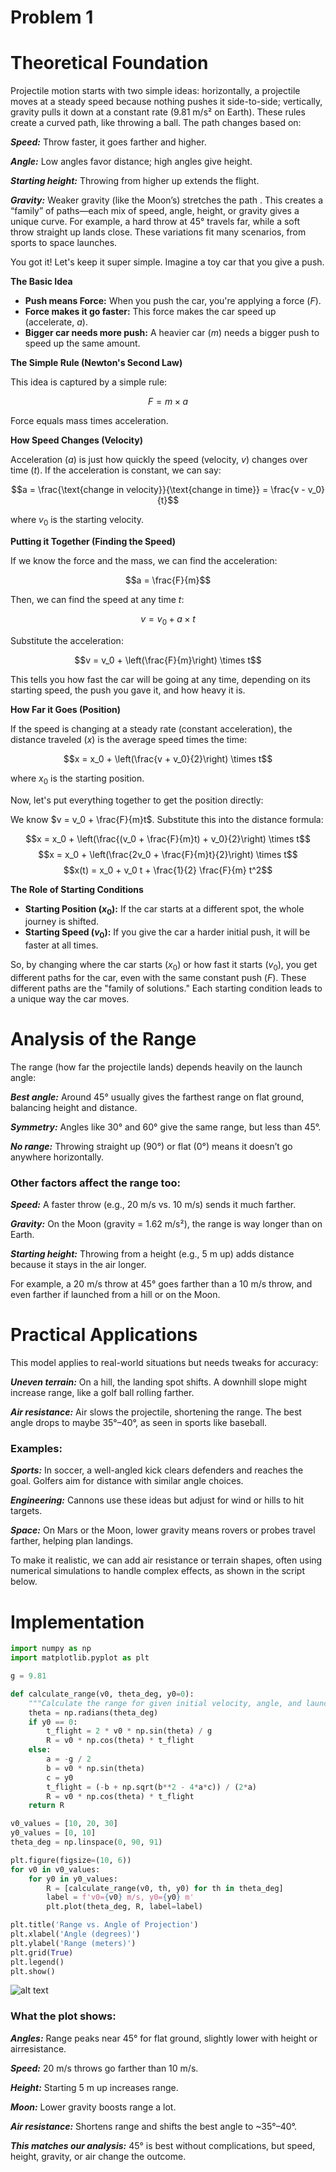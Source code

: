 # Problem 1

# Theoretical Foundation

Projectile motion starts with two simple ideas: horizontally, a projectile moves at a steady speed because nothing pushes it side-to-side; vertically, gravity pulls it down at a constant rate (9.81 m/s² on Earth). These rules create a curved path, like throwing a ball. The path changes based on:

***Speed:*** 
Throw faster, it goes farther and higher.

***Angle:***
 Low angles favor distance; high angles give height.

***Starting height:*** 
Throwing from higher up extends the flight.

***Gravity:*** 
Weaker gravity (like the Moon’s) stretches the path
.
This creates a “family” of paths—each mix of speed, angle, height, or gravity gives a unique curve. For example, a hard throw at 45°
 travels far, while a soft throw straight up lands close. These variations fit many scenarios, from sports to space launches.

 You got it! Let's keep it super simple. Imagine a toy car that you give a push.

**The Basic Idea**

* **Push means Force:** When you push the car, you're applying a force ($F$).
* **Force makes it go faster:** This force makes the car speed up (accelerate, $a$).
* **Bigger car needs more push:** A heavier car ($m$) needs a bigger push to speed up the same amount.

**The Simple Rule (Newton's Second Law)**

This idea is captured by a simple rule:

$$F = m \times a$$

Force equals mass times acceleration.

**How Speed Changes (Velocity)**

Acceleration ($a$) is just how quickly the speed (velocity, $v$) changes over time ($t$). If the acceleration is constant, we can say:

$$a = \frac{\text{change in velocity}}{\text{change in time}} = \frac{v - v_0}{t}$$

where $v_0$ is the starting velocity.

**Putting it Together (Finding the Speed)**

If we know the force and the mass, we can find the acceleration:

$$a = \frac{F}{m}$$

Then, we can find the speed at any time $t$:

$$v = v_0 + a \times t$$

Substitute the acceleration:

$$v = v_0 + \left(\frac{F}{m}\right) \times t$$

This tells you how fast the car will be going at any time, depending on its starting speed, the push you gave it, and how heavy it is.

**How Far it Goes (Position)**

If the speed is changing at a steady rate (constant acceleration), the distance traveled ($x$) is the average speed times the time:

$$x = x_0 + \left(\frac{v + v_0}{2}\right) \times t$$

where $x_0$ is the starting position.

Now, let's put everything together to get the position directly:

We know $v = v_0 + \frac{F}{m}t$. Substitute this into the distance formula:

$$x = x_0 + \left(\frac{(v_0 + \frac{F}{m}t) + v_0}{2}\right) \times t$$$$x = x_0 + \left(\frac{2v_0 + \frac{F}{m}t}{2}\right) \times t$$$$x(t) = x_0 + v_0 t + \frac{1}{2} \frac{F}{m} t^2$$

**The Role of Starting Conditions**

* **Starting Position ($x_0$):** If the car starts at a different spot, the whole journey is shifted.
* **Starting Speed ($v_0$):** If you give the car a harder initial push, it will be faster at all times.

So, by changing where the car starts ($x_0$) or how fast it starts ($v_0$), you get different paths for the car, even with the same constant push ($F$). These different paths are the "family of solutions." Each starting condition leads to a unique way the car moves.



# Analysis of the Range

The range (how far the projectile lands) depends heavily on the launch angle:

***Best angle:*** Around 45° usually gives the farthest range on flat ground, balancing height and distance.

***Symmetry:*** Angles like 30° and 60° give the same range, but less than 45°.

***No range:*** Throwing straight up (90°) or flat (0°) means it doesn’t go anywhere horizontally.

### Other factors affect the range too:

***Speed:*** A faster throw (e.g., 20 m/s vs. 10 m/s) sends it much farther.

***Gravity:*** On the Moon (gravity = 1.62 m/s²), the range is way longer than on Earth.

***Starting height:*** Throwing from a height (e.g., 5 m up) adds distance because it stays in the air longer.

For example, a 20 m/s throw at 45° goes farther than a 10 m/s throw, and even farther if launched from a hill or on the Moon.


# Practical Applications

This model applies to real-world situations but needs tweaks for accuracy:

***Uneven terrain:***
 On a hill, the landing spot shifts. A downhill slope might increase range, like a golf ball rolling farther.

***Air resistance:*** 
Air slows the projectile, shortening the range. The best angle drops to maybe 35°–40°, as seen in sports like baseball.

### Examples:

***Sports:*** 
In soccer, a well-angled kick clears defenders and reaches the goal. Golfers aim for distance with similar angle choices.

***Engineering:*** Cannons use these ideas but adjust for wind or hills to hit targets.

***Space:*** On Mars or the Moon, lower gravity means rovers or probes travel farther, helping plan landings.

To make it realistic, we can add air resistance or terrain shapes, often using numerical simulations to handle complex effects, as shown in the script below.


# Implementation

```python
import numpy as np
import matplotlib.pyplot as plt

g = 9.81 

def calculate_range(v0, theta_deg, y0=0):
    """Calculate the range for given initial velocity, angle, and launch height."""
    theta = np.radians(theta_deg)
    if y0 == 0:
        t_flight = 2 * v0 * np.sin(theta) / g
        R = v0 * np.cos(theta) * t_flight
    else:
        a = -g / 2
        b = v0 * np.sin(theta)
        c = y0
        t_flight = (-b + np.sqrt(b**2 - 4*a*c)) / (2*a) 
        R = v0 * np.cos(theta) * t_flight
    return R

v0_values = [10, 20, 30]  
y0_values = [0, 10]       
theta_deg = np.linspace(0, 90, 91)  

plt.figure(figsize=(10, 6))
for v0 in v0_values:
    for y0 in y0_values:
        R = [calculate_range(v0, th, y0) for th in theta_deg]
        label = f'v0={v0} m/s, y0={y0} m'
        plt.plot(theta_deg, R, label=label)

plt.title('Range vs. Angle of Projection')
plt.xlabel('Angle (degrees)')
plt.ylabel('Range (meters)')
plt.grid(True)
plt.legend()
plt.show()
```

![alt text](Figure.png)

### What the plot shows:

***Angles:***
 Range peaks near 45° for flat ground, slightly lower with height or airresistance.

***Speed:***
 20 m/s throws go farther than 10 m/s.

***Height:*** 
Starting 5 m up increases range.

***Moon:*** 
Lower gravity boosts range a lot.

***Air resistance:***
 Shortens range and shifts the best angle to ~35°–40°.

***This matches our analysis:***
45° is best without complications, but speed, height, gravity, or air change the outcome.

